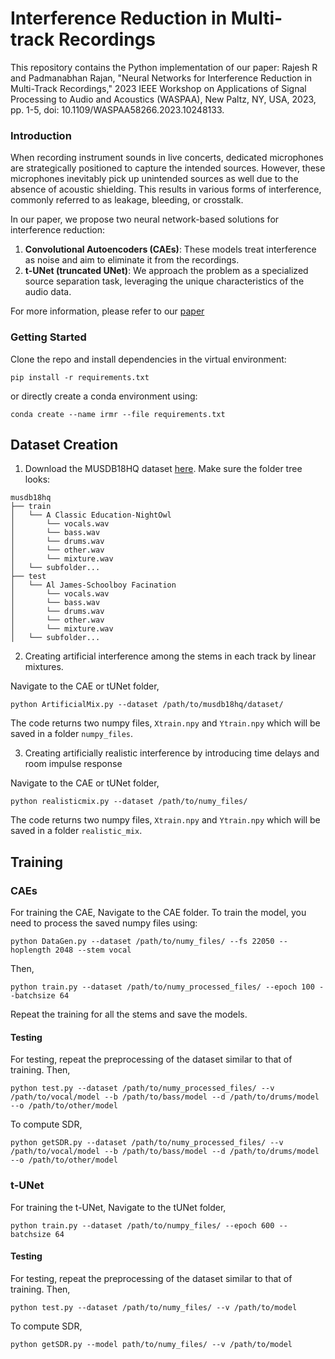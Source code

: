 # Interference Reduction in Multi-track Recordings

This repository contains the Python implementation of our paper: Rajesh R and Padmanabhan Rajan, "Neural Networks for Interference Reduction in Multi-Track Recordings," 2023 IEEE Workshop on Applications of Signal Processing to Audio and Acoustics (WASPAA), New Paltz, NY, USA, 2023, pp. 1-5, doi: 10.1109/WASPAA58266.2023.10248133.

### Introduction

When recording instrument sounds in live concerts, dedicated microphones are strategically positioned to capture the intended sources. However, these microphones inevitably pick up unintended sources as well due to the absence of acoustic shielding. This results in various forms of interference, commonly referred to as leakage, bleeding, or crosstalk.

In our paper, we propose two neural network-based solutions for interference reduction:
1. **Convolutional Autoencoders (CAEs)**: These models treat interference as noise and aim to eliminate it from the recordings.
2. **t-UNet (truncated UNet)**: We approach the problem as a specialized source separation task, leveraging the unique characteristics of the audio data.

For more information, please refer to our [paper](https://ieeexplore.ieee.org/document/10248133)


### Getting Started

Clone the repo and install dependencies in the virtual environment:
```
pip install -r requirements.txt
```
or directly create a conda environment using:
```
conda create --name irmr --file requirements.txt
```

## Dataset Creation
1. Download the MUSDB18HQ dataset [here](https://zenodo.org/record/3338373). Make sure the folder tree looks:
```
musdb18hq
├── train
│   └── A Classic Education-NightOwl
│       └── vocals.wav
│       └── bass.wav
│       └── drums.wav
│       └── other.wav
│       └── mixture.wav
│   └── subfolder...
├── test
│   └── Al James-Schoolboy Facination
│       └── vocals.wav
│       └── bass.wav
│       └── drums.wav
│       └── other.wav
│       └── mixture.wav
│   └── subfolder...

```
2. Creating artificial interference among the stems in each track by linear mixtures.


Navigate to the CAE or tUNet folder,
```
python ArtificialMix.py --dataset /path/to/musdb18hq/dataset/
```
The code returns two numpy files, ```Xtrain.npy``` and ```Ytrain.npy``` which will be saved in a folder ```numpy_files```.


3. Creating artificially realistic interference by introducing time delays and room impulse response


Navigate to the CAE or tUNet folder,
```
python realisticmix.py --dataset /path/to/numy_files/
```
The code returns two numpy files, ```Xtrain.npy``` and ```Ytrain.npy``` which will be saved in a folder ```realistic_mix```.

## Training

### CAEs
For training the CAE, Navigate to the CAE folder. To train the model, you need to process the saved numpy files using:
```
python DataGen.py --dataset /path/to/numy_files/ --fs 22050 --hoplength 2048 --stem vocal
```
Then,
```
python train.py --dataset /path/to/numy_processed_files/ --epoch 100 --batchsize 64
```
Repeat the training for all the stems and save the models.

#### Testing
For testing, repeat the preprocessing of the dataset similar to that of training. Then,
```
python test.py --dataset /path/to/numy_processed_files/ --v /path/to/vocal/model --b /path/to/bass/model --d /path/to/drums/model --o /path/to/other/model
```

To compute SDR,
```
python getSDR.py --dataset /path/to/numy_processed_files/ --v /path/to/vocal/model --b /path/to/bass/model --d /path/to/drums/model --o /path/to/other/model
```

### t-UNet

For training the t-UNet, Navigate to the tUNet folder,
```
python train.py --dataset /path/to/numpy_files/ --epoch 600 --batchsize 64
```

#### Testing

For testing, repeat the preprocessing of the dataset similar to that of training. Then,
```
python test.py --dataset /path/to/numy_files/ --v /path/to/model
```

To compute SDR,
```
python getSDR.py --model path/to/numy_files/ --v /path/to/model
```

